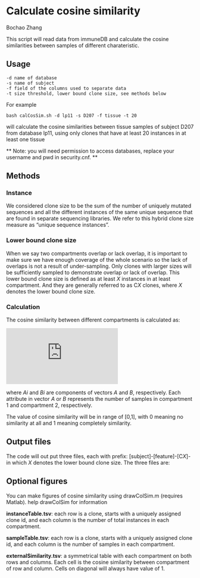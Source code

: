 Calculate cosine similarity
=============

Bochao Zhang

This script will read data from immuneDB and calculate the cosine similarities between samples of different charateristic.<br>

## Usage

```
-d name of database
-s name of subject
-f field of the columns used to separate data
-t size threshold, lower bound clone size, see methods below
```
For example

```
bash calCosSim.sh -d lp11 -s D207 -f tissue -t 20
```
will calculate the cosine similarities between tissue samples of subject D207 from database lp11, using only clones that have at least 20 instances in at least one tissue

** Note: you will need permission to access databases, replace your username and pwd in security.cnf. **

## Methods
### Instance
We considered clone size to be the sum of the number of uniquely mutated sequences and all the different instances of the same unique sequence that are found in separate sequencing libraries. We refer to this hybrid clone size measure as “unique sequence instances”.

### Lower bound clone size
When we say two compartments overlap or lack overlap, it is important to make sure we have enough coverage of the whole scenario so the lack of overlaps is not a result of under-sampling. Only clones with larger sizes will be sufficiently sampled to demonstrate overlap or lack of overlap. This lower bound clone size is defined as at least *X* instances in at least compartment. And they are generally referred to as C*X* clones, where *X* denotes the lower bound clone size.

### Calculation
The cosine similarity between different compartments is calculated as:

![equation](http://www.sciweavers.org/tex2img.php?eq=%5Cfrac%7B%5Csum_%7Bi%3D1%7D%5E%7Bn%7D%20A_iB_i%7D%7B%5Csqrt%7B%5Csum_%7Bi%3D1%7D%5E%7Bn%7D%20A_i%5E2%7D%5Csqrt%7B%5Csum_%7Bi%3D1%7D%5E%7Bn%7D%20B_i%5E2%7D%7D&bc=White&fc=Black&im=jpg&fs=12&ff=arev&edit=0)

where *Ai* and *Bi* are components of vectors *A* and *B*, respectively. Each attribute in vector *A* or *B* represents the number of samples in compartment 1 and compartment 2, respectively.

The value of cosine similarity will be in range of [0,1], with 0 meaning no similarity at all and 1 meaning completely similarity. 


## Output files
The code will out put three files, each with prefix:
[subject]-[feature]-[C*X*]-
in which *X* denotes the lower bound clone size. The three files are:

## Optional figures
You can make figures of cosine similarity using drawColSim.m (requires Matlab). 
help drawColSim for information

**instanceTable.tsv**: each row is a clone, starts with a uniquely assigned clone id, and each column is the number of total instances in each compartment.

**sampleTable.tsv**: each row is a clone, starts with a uniquely assigned clone id, and each column is the number of samples in each compartment.

**externalSimilarity.tsv**: a symmetrical table with each compartment on both rows and columns. Each cell is the cosine similarity between compartment of row and column. Cells on diagonal will always have value of 1.



